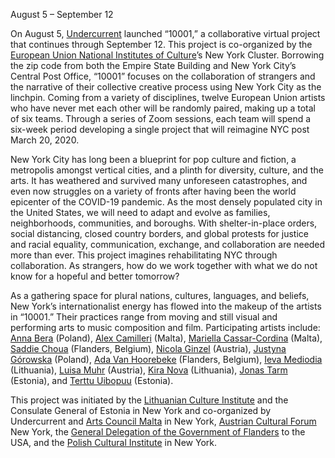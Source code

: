 August 5 – September 12 

On August 5, [Undercurrent](https://undercurrent.nyc) launched “10001,” a
collaborative virtual project that continues through September 12. This
project is co-organized by the [European Union National Institutes of
Culture](https://eunicglobal.eu/)’s New York Cluster. Borrowing the zip code
from both the Empire State Building and New York City’s Central Post Office,
“10001” focuses on the collaboration of strangers and the narrative of their
collective creative process using New York City as the linchpin. Coming from a
variety of disciplines, twelve European Union artists who have never met each
other will be randomly paired, making up a total of six teams. Through a
series of Zoom sessions, each team will spend a six-week period developing a
single project that will reimagine NYC post March 20, 2020. 
 
New York City has long been a blueprint for pop culture and fiction, a
metropolis amongst vertical cities, and a plinth for diversity, culture, and
the arts. It has weathered and survived many unforeseen catastrophes, and even
now struggles on a variety of fronts after having been the world epicenter of
the COVID-19 pandemic. As the most densely populated city in the United
States, we will need to adapt and evolve as families, neighborhoods,
communities, and boroughs. With shelter-in-place orders, social distancing,
closed country borders, and global protests for justice and racial equality,
communication, exchange, and collaboration are needed more than ever. This
project imagines rehabilitating NYC through collaboration. As strangers, how
do we work together with what we do not know for a hopeful and better
tomorrow?  

As a gathering space for plural nations, cultures, languages, and beliefs, New
York’s internationalist energy has flowed into the makeup of the artists in
“10001.” Their practices range from moving and still visual and performing
arts to music composition and film. Participating artists include: [Anna
Bera](https://www.thewholeelements.com) (Poland), [Alex
Camilleri](http://www.alex-camilleri.com/index) (Malta), [Mariella Cassar-Cordina](http://www.mdinabiennale.org/index.php/42-mdbn-artists/590-mariella-cassar-cordina)
(Malta), [Saddie Choua](http://kooshkresidency.com/resident/saddie-choua/)
(Flanders, Belgium), [Nicola Ginzel](https://www.nicolaginzel.com) (Austria),
[Justyna Górowska](http://justynagorowska.com) (Poland), [Ada Van
Hoorebeke](http://adavanhoorebeke.blogspot.com) (Flanders, Belgium), [Ieva
Mediodia](http://www.ievamediodia.com) (Lithuania), [Luisa
Muhr](https://www.luisamuhr.com) (Austria), [Kira
Nova](https://joanlosangeles.org/performance-ana-prvacki-ieva-miseviciute/)
(Lithuania), [Jonas Tarm](http://jonastarm.com) (Estonia), and [Terttu
Uibopuu](http://www.terttuphoto.com) (Estonia).  

This project was initiated by the [Lithuanian Culture
Institute](https://ny.mfa.lt/niujorkas/en/) and the Consulate General of
Estonia in New York and co-organized by Undercurrent and [Arts Council
Malta](https://www.artscouncilmalta.org/pages/the-council/our-strategy/internationalisation/arts-council-malta-in-new-york/)
in New York, [Austrian Cultural Forum](https://www.acfny.org) New York, the
[General Delegation of the Government of
Flanders](https://flandersintheusa.org) to the USA, and the [Polish Cultural
Institute](https://instytutpolski.pl/newyork/) in New York.
